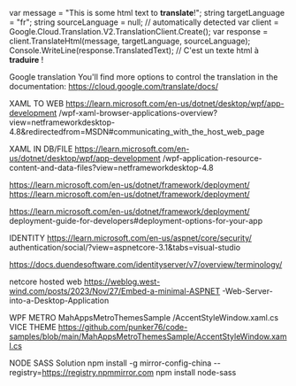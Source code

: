 ﻿

var message = "This is some html text to <strong>translate</strong>!";
string targetLanguage = "fr";
string sourceLanguage = null; // automatically detected
var client = Google.Cloud.Translation.V2.TranslationClient.Create();
var response = client.TranslateHtml(message, targetLanguage, sourceLanguage);
Console.WriteLine(response.TranslatedText);
// C&#39;est un texte html à <strong>traduire</strong> !

Google translation
You'll find more options to control the translation in the documentation:
 https://cloud.google.com/translate/docs/


XAML TO WEB
https://learn.microsoft.com/en-us/dotnet/desktop/wpf/app-development
/wpf-xaml-browser-applications-overview?view=netframeworkdesktop-4.8&redirectedfrom=MSDN#communicating_with_the_host_web_page


XAML IN DB/FILE
https://learn.microsoft.com/en-us/dotnet/desktop/wpf/app-development
/wpf-application-resource-content-and-data-files?view=netframeworkdesktop-4.8

https://learn.microsoft.com/en-us/dotnet/framework/deployment/
https://learn.microsoft.com/en-us/dotnet/framework/deployment/

https://learn.microsoft.com/en-us/dotnet/framework/deployment/
deployment-guide-for-developers#deployment-options-for-your-app

IDENTITY
https://learn.microsoft.com/en-us/aspnet/core/security/
authentication/social/?view=aspnetcore-3.1&tabs=visual-studio

https://docs.duendesoftware.com/identityserver/v7/overview/terminology/

netcore hosted web
https://weblog.west-wind.com/posts/2023/Nov/27/Embed-a-minimal-ASPNET
-Web-Server-into-a-Desktop-Application

WPF METRO MahAppsMetroThemesSample /AccentStyleWindow.xaml.cs VICE THEME 
https://github.com/punker76/code-samples/blob/main/MahAppsMetroThemesSample/AccentStyleWindow.xaml.cs

NODE SASS Solution
npm install -g mirror-config-china --registry=https://registry.npmmirror.com
npm install node-sass